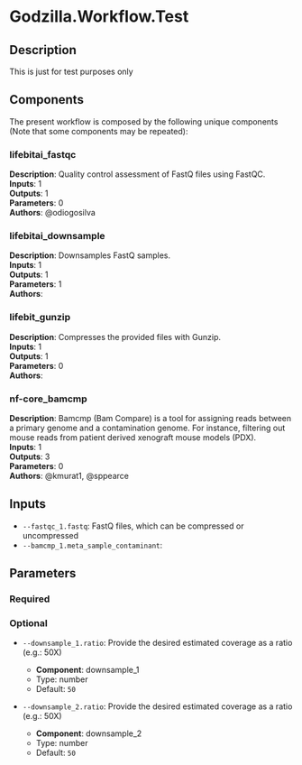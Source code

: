# Godzilla.Workflow.Test

## Description

This is just for test purposes only

## Components

The present workflow is composed by the following unique components (Note that some components may be repeated):

### lifebitai_fastqc

**Description**: Quality control assessment of FastQ files using FastQC.\
**Inputs**: 1\
**Outputs**: 1\
**Parameters**: 0\
**Authors**: @odiogosilva

### lifebitai_downsample

**Description**: Downsamples FastQ samples.\
**Inputs**: 1\
**Outputs**: 1\
**Parameters**: 1\
**Authors**: 

### lifebit_gunzip

**Description**: Compresses the provided files with Gunzip.\
**Inputs**: 1\
**Outputs**: 1\
**Parameters**: 0\
**Authors**: 

### nf-core_bamcmp

**Description**: Bamcmp (Bam Compare) is a tool for assigning reads between a primary genome and a contamination genome. For instance, filtering out mouse reads from patient derived xenograft mouse models (PDX).\
**Inputs**: 1\
**Outputs**: 3\
**Parameters**: 0\
**Authors**: @kmurat1, @sppearce

## Inputs

- `--fastqc_1.fastq`: FastQ files, which can be compressed or uncompressed
- `--bamcmp_1.meta_sample_contaminant`: 
## Parameters

### Required



### Optional

- `--downsample_1.ratio`: Provide the desired estimated coverage as a ratio (e.g.: 50X)
    - **Component**: downsample_1 
    - Type: number
    - Default: `50` 

- `--downsample_2.ratio`: Provide the desired estimated coverage as a ratio (e.g.: 50X)
    - **Component**: downsample_2 
    - Type: number
    - Default: `50` 

